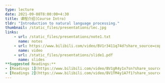 ```yaml
---
type: lecture
date: 2021-09-08T8:00:00+4:30
title: 课程介绍(Course Intro)
tldr: "Introduction to natural language processing."
thumbnail: /static_files/presentations/lec.jpg
links: 
    - url: /static_files/presentations/note1.txt
      name: notes
    - url: https://www.bilibili.com/video/BV1r3411q74d?share_source=copy_web
      name: video
    - url: /static_files/presentations/slide1.pdf
      name: slides
**Suggested Readings:**
- [Readings 1](https://www.bilibili.com/video/BV1gR4y1x7sn?share_source=copy_web)
- [Readings 2](https://www.bilibili.com/video/BV1TM4y1A7f1?share_source=copy_web)
---
```

